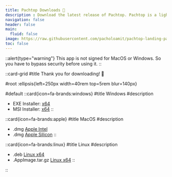```yaml
---
title: Pachtop Downloads 🚀
description : Download the latest release of Pachtop. Pachtop is a lightweight, performant, and opensource system monitor that provides real-time monitoring of your system's performance, application monitoring, and detailed system information
navigation: false
header: false
main:
  fluid: false
image: https://raw.githubusercontent.com/pacholoamit/pachtop-landing-page/3039ffe3a2dd50305df8691c4eef7d4d38cba394/docs/landing-page.png
toc: false
---
```


::alert{type="warning"}
This app is not signed for MacOS or Windows. So you have to bypass security before using it.
::

::card-grid
#title
Thank you for downloading! 🎉

#root
:ellipsis{left=250px width=40rem top=5rem blur=140px}

#default
  ::card{icon=fa-brands:windows}
  #title
  Windows
  #description
  - EXE Installer: [x64](https://github.com/pacholoamit/pachtop/releases/download/latest/pachtop_0.9.9_x64-setup.exe)
  - MSI Installer: [x64](https://github.com/pacholoamit/pachtop/releases/download/latest/pachtop_0.9.9_x64_en-US.msi)
  ::

  ::card{icon=fa-brands:apple}
  #title
  MacOS
  #description
  - .dmg [Apple Intel](https://github.com/pacholoamit/pachtop/releases/download/latest/pachtop_0.9.9_x64.dmg)
  - .dmg [Apple Silicon](https://github.com/pacholoamit/pachtop/releases/download/latest/pachtop_0.9.9_aarch64.dmg)
  ::

  ::card{icon=fa-brands:linux}
  #title
  Linux
  #description
  - .deb [Linux x64](https://github.com/pacholoamit/pachtop/releases/download/v0.9.9/pachtop_0.9.9_amd64.deb)
  - .AppImage.tar.gz [Linux x64](https://github.com/pacholoamit/pachtop/releases/download/v0.9.9/pachtop_0.9.9_amd64.AppImage.tar.gz)
  ::

::